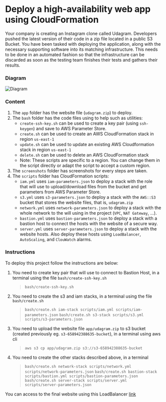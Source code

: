 # Deploy a high-availability web app using CloudFormation
Your company is creating an Instagram clone called Udagram. Developers pushed the latest version of their code in a zip file located in a public S3 Bucket.
You have been tasked with deploying the application, along with the necessary supporting software into its matching infrastructure.
This needs to be done in an automated fashion so that the infrastructure can be discarded as soon as the testing team finishes their tests and gathers their results.
### Diagram
![Diagram](/blob/master/UdagramInfraDiagrams.png)
### Content
1. The `app` folder has the website file (`udagram.zip`) to deploy.
2. The `bash` folder has the code files using to help such as utilities:
    * `create-ssh-key.sh` can be used to create a key pair (using `ssh-keygen`) and save to AWS Parameter Store.
	* `create.sh` can be used to create an AWS CloudFormation stack in region `us-east-1`
	* `update.sh` can be used to update an existing AWS Cloudformation stack in region `us-east-1`
	* `delete.sh` can be used to delete an AWS CloudFormation stack
	* Note: These scripts are specific to a region. You can change them in the script directly or adapt the script to accept a custom region.
3. The `screenshots` folder has screenshots for every steps are taken.
4. The `scripts` folder has CloudFormation scripts:
    * `iam.yml` uses `iam-parameters.json` to deploy a stack with the role that will use to upload/download files from the bucket and get parameters from AWS Parameter Store.
    * `s3.yml` uses `s3-parameters.json` to deploy a stack with the `AWS::S3` bucket that stores the website files, that is, `udagram.zip`
    * `network.yml` uses `network-parameters.json` to deploy a stack with the whole network to the will using in the project (`VPC`, `NAT Gateway`, ...).
    * `bastion.yml` uses `bastion-parameters.json` to deploy a stack with a bastion host to connect the hosts with the website of a secure way.
    * `server.yml` uses `server-parameters.json` to deploy a stack with the website hosts. Also deploy these hosts using `LoadBalancer`, `AutoScaling`, and `ClouWatch` alarms.
### Instructions
To deploy this project follow the instructions are below:
1. You need to create key pair that will use to connect to Bastion Host, in a terminal using the file `bash/create-ssh-key.sh`
    > `bash/create-ssh-key.sh`
2. You need to create the s3 and iam stacks, in a terminal using the file `bash/create.sh` 
    > `bash/create.sh iam-stack scripts/iam.yml scripts/iam-parameters.json`
    > `bash/create.sh s3-stack scripts/s3.yml scripts/s3-parameters.json`
4. You need to upload the website file `app/udagram.zip` to s3 bucket (created previously eg. `s3-658942388635-bucket`), in a terminal using aws cli
    > `aws s3 cp app/udagram.zip s3://s3-658942388635-bucket`
5. You need to create the other stacks described above, in a terminal
    > `bash/create.sh network-stack scripts/network.yml scripts/network-parameters.json`
    > `bash/create.sh bastion-stack scripts/bastion.yml scripts/bastion-parameters.json`
    > `bash/create.sh server-stack scripts/server.yml scripts/server-parameters.json`

You can access to the final website using this LoadBalancer [link](#)
